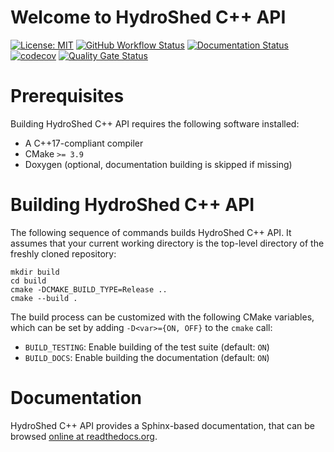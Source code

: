 # Welcome to HydroShed C++ API

[![License: MIT](https://img.shields.io/badge/License-MIT-yellow.svg)](https://opensource.org/licenses/MIT)
[![GitHub Workflow Status](https://img.shields.io/github/workflow/status/dokempf/hydrosheds-cpp-api/CI)](https://github.com/dokempf/hydrosheds-cpp-api/actions?query=workflow%3ACI)
[![Documentation Status](https://readthedocs.org/projects/hydrosheds-cpp-api/badge/)](https://hydrosheds-cpp-api.readthedocs.io/)
[![codecov](https://codecov.io/gh/dokempf/hydrosheds-cpp-api/branch/main/graph/badge.svg)](https://codecov.io/gh/dokempf/hydrosheds-cpp-api)
[![Quality Gate Status](https://sonarcloud.io/api/project_badges/measure?project=dokempf_hydrosheds-cpp-api&metric=alert_status)](https://sonarcloud.io/dashboard?id=dokempf_hydrosheds-cpp-api)

# Prerequisites

Building HydroShed C++ API requires the following software installed:

* A C++17-compliant compiler
* CMake `>= 3.9`
* Doxygen (optional, documentation building is skipped if missing)




# Building HydroShed C++ API

The following sequence of commands builds HydroShed C++ API.
It assumes that your current working directory is the top-level directory
of the freshly cloned repository:

```
mkdir build
cd build
cmake -DCMAKE_BUILD_TYPE=Release ..
cmake --build .
```

The build process can be customized with the following CMake variables,
which can be set by adding `-D<var>={ON, OFF}` to the `cmake` call:

* `BUILD_TESTING`: Enable building of the test suite (default: `ON`)
* `BUILD_DOCS`: Enable building the documentation (default: `ON`)

# Documentation

HydroShed C++ API provides a Sphinx-based documentation, that can
be browsed [online at readthedocs.org](https://hydrosheds-cpp-api.readthedocs.io).

